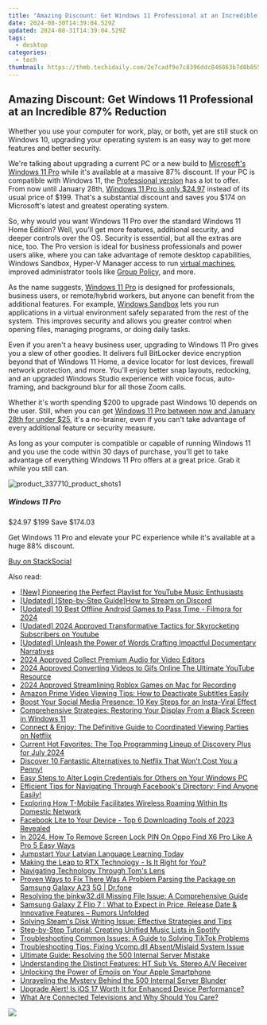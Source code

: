 ```yaml
---
title: "Amazing Discount: Get Windows 11 Professional at an Incredible 87%% Reduction"
date: 2024-08-30T14:39:04.529Z
updated: 2024-08-31T14:39:04.529Z
tags:
  - desktop
categories:
  - tech
thumbnail: https://thmb.techidaily.com/2e7cadf9e7c8396ddc846863b7d8b8551ba6b8c7abac3eec6dd5274d2d66a517.jpg
---
```


## Amazing Discount: Get Windows 11 Professional at an Incredible 87% Reduction

Whether you use your computer for work, play, or both, yet are still stuck on Windows 10, upgrading your operating system is an easy way to get more features and better security.

 We're talking about upgrading a current PC or a new build to [Microsoft's Windows 11 Pro](https://extra-approaches.techidaily.com/prime-methods-transforming-pin-videos-to-mp3-format-for-2024/) while it's available at a massive 87% discount. If your PC is compatible with Windows 11, the [Professional version](https://some-skills.techidaily.com/updated-unveiling-the-pathway-to-high-quality-images-on-deal/) has a lot to offer. From now until January 28th, [Windows 11 Pro is only $24.97](https://extra-approaches.techidaily.com/prime-methods-transforming-pin-videos-to-mp3-format-for-2024/) instead of its usual price of $199\. That's a substantial discount and saves you $174 on Microsoft's latest and greatest operating system.

 So, why would you want Windows 11 Pro over the standard Windows 11 Home Edition? Well, you'll get more features, additional security, and deeper controls over the OS. Security is essential, but all the extras are nice, too. The Pro version is ideal for business professionals and power users alike, where you can take advantage of remote desktop capabilities, Windows Sandbox, Hyper-V Manager access to run [virtual machines](https://android-transfer.techidaily.com/in-2024-2-ways-to-transfer-text-messages-from-realme-11-proplus-to-iphone-1514131211x8-drfone-by-drfone-transfer-from-android-transfer-from-android/), improved administrator tools like [Group Policy](https://youtube-data.techidaily.com/approved-first-steps-in-the-youtubian-economy-building-a-brand-boosting-bank-balance/), and more.

 As the name suggests, [Windows 11 Pro](https://extra-approaches.techidaily.com/prime-methods-transforming-pin-videos-to-mp3-format-for-2024/) is designed for professionals, business users, or remote/hybrid workers, but anyone can benefit from the additional features. For example, [Windows Sandbox](https://some-approaches.techidaily.com/2024-approved-the-secret-to-imovies-edge-cropping/) lets you run applications in a virtual environment safely separated from the rest of the system. This improves security and allows you greater control when opening files, managing programs, or doing daily tasks.

 Even if you aren't a heavy business user, upgrading to Windows 11 Pro gives you a slew of other goodies. It delivers full BitLocker device encryption beyond that of Windows 11 Home, a device locator for lost devices, firewall network protection, and more. You'll enjoy better snap layouts, redocking, and an upgraded Windows Studio experience with voice focus, auto-framing, and background blur for all those Zoom calls.

 Whether it's worth spending $200 to upgrade past Windows 10 depends on the user. Still, when you can get [Windows 11 Pro between now and January 28th for under $25](https://extra-approaches.techidaily.com/prime-methods-transforming-pin-videos-to-mp3-format-for-2024/), it's a no-brainer, even if you can't take advantage of every additional feature or security measure.

 As long as your computer is compatible or capable of running Windows 11 and you use the code within 30 days of purchase, you'll get to take advantage of everything Windows 11 Pro offers at a great price. Grab it while you still can.

![product_337710_product_shots1](https://static1.howtogeekimages.com/wordpress/wp-content/uploads/2023/08/product_337710_product_shots1.jpg) 

#####  Windows 11 Pro

$24.97 $199 Save $174.03 

Get Windows 11 Pro and elevate your PC experience while it's available at a huge 88% discount. 

[Buy on StackSocial](https://extra-approaches.techidaily.com/prime-methods-transforming-pin-videos-to-mp3-format-for-2024/)

<ins class="adsbygoogle"
     style="display:block"
     data-ad-format="autorelaxed"
     data-ad-client="ca-pub-7571918770474297"
     data-ad-slot="1223367746"></ins>



<ins class="adsbygoogle"
     style="display:block"
     data-ad-client="ca-pub-7571918770474297"
     data-ad-slot="8358498916"
     data-ad-format="auto"
     data-full-width-responsive="true"></ins>

<span class="atpl-alsoreadstyle">Also read:</span>
<div><ul>
<li><a href="https://youtube-help.techidaily.com/new-pioneering-the-perfect-playlist-for-youtube-music-enthusiasts/"><u>[New] Pioneering the Perfect Playlist for YouTube Music Enthusiasts</u></a></li>
<li><a href="https://discord-videos.techidaily.com/updated-step-by-step-guidehow-to-stream-on-discord/"><u>[Updated] [Step-by-Step Guide]How to Stream on Discord</u></a></li>
<li><a href="https://video-screen-grab.techidaily.com/updated-10-best-offline-android-games-to-pass-time-filmora-for-2024/"><u>[Updated] 10 Best Offline Android Games to Pass Time - Filmora for 2024</u></a></li>
<li><a href="https://fox-glue.techidaily.com/updated-2024-approved-transformative-tactics-for-skyrocketing-subscribers-on-youtube/"><u>[Updated] 2024 Approved  Transformative Tactics for Skyrocketing Subscribers on Youtube</u></a></li>
<li><a href="https://some-approaches.techidaily.com/updated-unleash-the-power-of-words-crafting-impactful-documentary-narratives/"><u>[Updated] Unleash the Power of Words  Crafting Impactful Documentary Narratives</u></a></li>
<li><a href="https://youtube-web.techidaily.com/64098365-2024-approved-collect-premium-audio-for-video-editors/"><u>2024 Approved  Collect Premium Audio for Video Editors</u></a></li>
<li><a href="https://youtube-clips.techidaily.com/2024-approved-converting-videos-to-gifs-online-the-ultimate-youtube-resource/"><u>2024 Approved  Converting Videos to Gifs Online  The Ultimate YouTube Resource</u></a></li>
<li><a href="https://screen-activity-recording.techidaily.com/2024-approved-streamlining-roblox-games-on-mac-for-recording/"><u>2024 Approved  Streamlining Roblox Games on Mac for Recording</u></a></li>
<li><a href="https://tech-renaissance.techidaily.com/amazon-prime-video-viewing-tips-how-to-deactivate-subtitles-easily/"><u>Amazon Prime Video Viewing Tips: How to Deactivate Subtitles Easily</u></a></li>
<li><a href="https://tech-renaissance.techidaily.com/boost-your-social-media-presence-10-key-steps-for-an-insta-viral-effect/"><u>Boost Your Social Media Presence: 10 Key Steps for an Insta-Viral Effect</u></a></li>
<li><a href="https://win-howtos.techidaily.com/comprehensive-strategies-restoring-your-display-from-a-black-screen-in-windows-11/"><u>Comprehensive Strategies: Restoring Your Display From a Black Screen in Windows 11</u></a></li>
<li><a href="https://tech-renaissance.techidaily.com/connect-and-enjoy-the-definitive-guide-to-coordinated-viewing-parties-on-netflix/"><u>Connect & Enjoy: The Definitive Guide to Coordinated Viewing Parties on Netflix</u></a></li>
<li><a href="https://tech-renaissance.techidaily.com/current-hot-favorites-the-top-programming-lineup-of-discovery-plus-for-july-2024/"><u>Current Hot Favorites: The Top Programming Lineup of Discovery Plus for July 2024</u></a></li>
<li><a href="https://tech-renaissance.techidaily.com/discover-10-fantastic-alternatives-to-netflix-that-wont-cost-you-a-penny/"><u>Discover 10 Fantastic Alternatives to Netflix That Won't Cost You a Penny!</u></a></li>
<li><a href="https://tech-renaissance.techidaily.com/easy-steps-to-alter-login-credentials-for-others-on-your-windows-pc/"><u>Easy Steps to Alter Login Credentials for Others on Your Windows PC</u></a></li>
<li><a href="https://tech-renaissance.techidaily.com/efficient-tips-for-navigating-through-facebooks-directory-find-anyone-easily/"><u>Efficient Tips for Navigating Through Facebook's Directory: Find Anyone Easily!</u></a></li>
<li><a href="https://tech-renaissance.techidaily.com/exploring-how-t-mobile-facilitates-wireless-roaming-within-its-domestic-network/"><u>Exploring How T-Mobile Facilitates Wireless Roaming Within Its Domestic Network</u></a></li>
<li><a href="https://facebook-clips.techidaily.com/facebook-lite-to-your-device-top-6-downloading-tools-of-2023-revealed/"><u>Facebook Lite to Your Device - Top 6 Downloading Tools of 2023 Revealed</u></a></li>
<li><a href="https://easy-unlock-android.techidaily.com/in-2024-how-to-remove-screen-lock-pin-on-oppo-find-x6-pro-like-a-pro-5-easy-ways-by-drfone-android/"><u>In 2024, How To Remove Screen Lock PIN On Oppo Find X6 Pro Like A Pro 5 Easy Ways</u></a></li>
<li><a href="https://mondly-stories.techidaily.com/1719576146709-jumpstart-your-latvian-language-learning-today/"><u>Jumpstart Your Latvian Language Learning Today</u></a></li>
<li><a href="https://tech-renaissance.techidaily.com/making-the-leap-to-rtx-technology-is-it-right-for-you/"><u>Making the Leap to RTX Technology - Is It Right for You?</u></a></li>
<li><a href="https://hardware-help.techidaily.com/navigating-technology-through-toms-lens/"><u>Navigating Technology Through Tom's Lens</u></a></li>
<li><a href="https://howto.techidaily.com/proven-ways-to-fix-there-was-a-problem-parsing-the-package-on-samsung-galaxy-a23-5g-drfone-by-drfone-fix-android-problems-fix-android-problems/"><u>Proven Ways to Fix There Was A Problem Parsing the Package on Samsung Galaxy A23 5G | Dr.fone</u></a></li>
<li><a href="https://tech-renaissance.techidaily.com/resolving-the-binkw32dll-missing-file-issue-a-comprehensive-guide/"><u>Resolving the binkw32.dll Missing File Issue: A Comprehensive Guide</u></a></li>
<li><a href="https://tech-renaissance.techidaily.com/samsung-galaxy-z-flip-7-what-to-expect-in-price-release-date-and-innovative-features-rumors-unfolded/"><u>Samsung Galaxy Z Flip 7 : What to Expect in Price, Release Date & Innovative Features – Rumors Unfolded</u></a></li>
<li><a href="https://tech-renaissance.techidaily.com/solving-steams-disk-writing-issue-effective-strategies-and-tips/"><u>Solving Steam's Disk Writing Issue: Effective Strategies and Tips</u></a></li>
<li><a href="https://tech-renaissance.techidaily.com/step-by-step-tutorial-creating-unified-music-lists-in-spotify/"><u>Step-by-Step Tutorial: Creating Unified Music Lists in Spotify</u></a></li>
<li><a href="https://tech-renaissance.techidaily.com/troubleshooting-common-issues-a-guide-to-solving-tiktok-problems/"><u>Troubleshooting Common Issues: A Guide to Solving TikTok Problems</u></a></li>
<li><a href="https://tech-renaissance.techidaily.com/troubleshooting-tips-fixing-vcompdll-absentmislaid-system-issue/"><u>Troubleshooting Tips: Fixing Vcomp.dll Absent/Mislaid System Issue</u></a></li>
<li><a href="https://tech-renaissance.techidaily.com/ultimate-guide-resolving-the-500-internal-server-mistake/"><u>Ultimate Guide: Resolving the 500 Internal Server Mistake</u></a></li>
<li><a href="https://tech-renaissance.techidaily.com/understanding-the-distinct-features-ht-sub-vs-stereo-av-receiver/"><u>Understanding the Distinct Features: HT Sub Vs. Stereo A/V Receiver</u></a></li>
<li><a href="https://tech-renaissance.techidaily.com/unlocking-the-power-of-emojis-on-your-apple-smartphone/"><u>Unlocking the Power of Emojis on Your Apple Smartphone</u></a></li>
<li><a href="https://tech-renaissance.techidaily.com/unraveling-the-mystery-behind-the-500-internal-server-blunder/"><u>Unraveling the Mystery Behind the 500 Internal Server Blunder</u></a></li>
<li><a href="https://tech-renaissance.techidaily.com/upgrade-alert-is-ios-17-worth-it-for-enhanced-device-performance/"><u>Upgrade Alert! Is iOS 17 Worth It for Enhanced Device Performance?</u></a></li>
<li><a href="https://tech-renaissance.techidaily.com/what-are-connected-televisions-and-why-should-you-care/"><u>What Are Connected Televisions and Why Should You Care?</u></a></li>
</ul></div>

<!-- affiliate ads begin -->
<a href="https://store.nero.com/order/checkout.php?PRODS=42570605&QTY=1&AFFILIATE=108875&CART=1"><img src="http://cdnwww.nero.com/nero-com-wAssets/img/banners/2023/usbXcopy/Nero_USB_x_copy_Screen_2.png" border="0"></a>
<!-- affiliate ads end -->